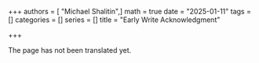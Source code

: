 +++
authors = [ "Michael Shalitin",]
math = true
date = "2025-01-11"
tags = []
categories = []
series = []
title = "Early Write Acknowledgment"

+++

The page has not been translated yet.